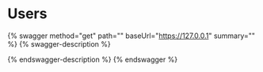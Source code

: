# Users

{% swagger method="get" path="" baseUrl="https://127.0.0.1" summary="" %}
{% swagger-description %}

{% endswagger-description %}
{% endswagger %}

